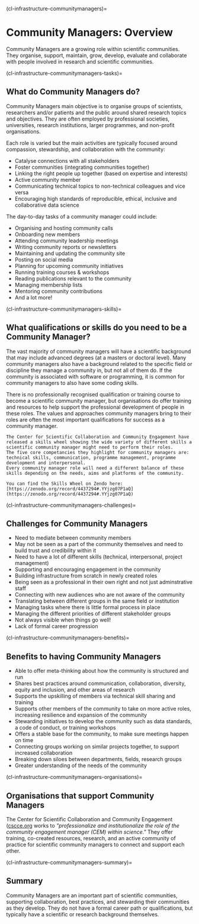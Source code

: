 (cl-infrastructure-communitymanagers)=
# Community Managers: Overview

Community Managers are a growing role within scientific communities. 
They organise, support, maintain, grow, develop, evaluate and collaborate with people involved in research and scientific communities.

(cl-infrastructure-communitymanagers-tasks)=
## What do Community Managers do? 

Community Managers main objective is to organise groups of scientists, researchers and/or patients and the public around shared research topics and objectives. 
They are often employed by professional societies, universities, research institutions, larger programmes, and non-profit organisations. 

Each role is varied but the main activities are typically focused around compassion, stewardship, and collaboration with the community: 
* Catalyse connections with all stakeholders
* Foster communities (integrating communities together)
* Linking the right people up together (based on expertise and interests)
* Active community member
* Communicating technical topics to non-technical colleagues and vice versa
* Encouraging high standards of reproducible, ethical, inclusive and collaborative data science

The day-to-day tasks of a community manager could include: 
* Organising and hosting community calls
* Onboarding new members
* Attending community leadership meetings
* Writing community reports or newsletters
* Maintaining and updating the community site 
* Posting on social media 
* Planning for upcoming community initiatives
* Running training courses & workshops
* Reading publications relevant to the community
* Managing membership lists
* Mentoring community contributions
* And a lot more!

(cl-infrastructure-communitymanagers-skills)=
## What qualifications or skills do you need to be a Community Manager? 
The vast majority of community managers will have a scientific background that may include advanced degrees (at a masters or doctoral level). 
Many community managers also have a background related to the specific field or discipline they manage a community in, but not all of them do. 
If the community is associated with software or programming, it is common for community managers to also have some coding skills. 

There is no professionally recognised qualification or training course to become a scientific community manager, but organisations do offer training and resources to help support the professional development of people in these roles.
The values and approaches community managers bring to their roles are often the most important qualifications for success as a community manager.

```{admonition} CSCCE Skills Wheel - Five Core Competancies 
The Center for Scientific Collaboration and Community Engagement have released a skills wheel showing the wide variety of different skills a scientific community manager might need to perform their roles. 
The five core competancies they highlight for community managers are: technical skills, communication, programme management, programme development and interpersonal. 
Every community manager role will need a different balance of these skills depending on the needs, aims and platforms of the community. 

You can find the Skills Wheel on Zendo here: [https://zenodo.org/record/4437294#.YYjzg07P1aQ](https://zenodo.org/record/4437294#.YYjzg07P1aQ)
```

(cl-infrastructure-communitymanagers-challenges)=
## Challenges for Community Managers 
* Need to mediate between community members 
* May not be seen as a part of the community themselves and need to build trust and credibility within it
* Need to have a lot of different skills (technical, interpersonal, project management)
* Supporting and encouraging engagement in the community 
* Building infrastructure from scratch in newly created roles 
* Being seen as a professional in their own right and not just adminstrative staff 
* Connecting with new audiences who are not aware of the community
* Translating between different groups in the same field or institution 
* Managing tasks where there is little formal process in place 
* Managing the different priorities of different stakeholder groups 
* Not always visible when things go well!
* Lack of formal career progression

(cl-infrastructure-communitymanagers-benefits)=
## Benefits to having Community Managers
* Able to offer meta-thinking about how the community is structured and run 
* Shares best practices around communication, collaboration, diversity, equity and inclusion, and other areas of research 
* Supports the upskilling of members via technical skill sharing and training
* Supports other members of the community to take on more active roles, increasing resilience and expansion of the community
* Stewarding initiatives to develop the community such as data standards, a code of conduct, or training workshops
* Offers a stable base for the community, to make sure meetings happen on time
* Connecting groups working on similar projects together, to support increased collaboration 
* Breaking down siloes between departments, fields, research groups 
* Greater understanding of the needs of the community 


(cl-infrastructure-communitymanagers-organisations)=
## Organisations that support Community Managers
The Center for Scientific Collaboration and Community Engagement ([cscce.org](https://www.cscce.org/) works to _"professionalize and institutionalize the role of the community engagement manager (CEM) within science."_ 
They offer training, co-created resources, research, and an active community of practice for scientific community managers to connect and support each other. 

(cl-infrastructure-communitymanagers-summary)=
## Summary
Community Managers are an important part of scientific communities, supporting collaboration, best practices, and stewarding their communities as they develop. 
They do not have a formal career path or qualifications, but typically have a scientific or research background themselves. 

